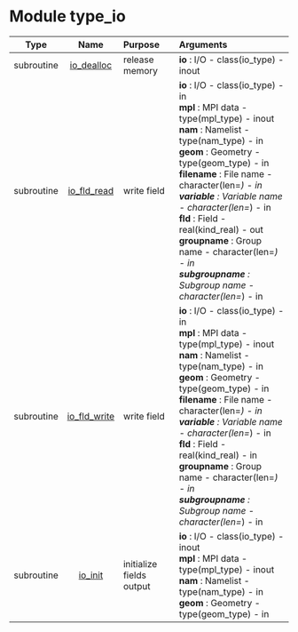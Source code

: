 # Module type_io

| Type | Name | Purpose | Arguments          |
| :--: | :--: | :------ | :----------------- |
| subroutine | [io_dealloc](https://github.com/JCSDA/saber/tree/develop/src/saber/bump/type_io.F90#L75) | release memory | **io** :  I/O - class(io_type) - inout |
| subroutine | [io_fld_read](https://github.com/JCSDA/saber/tree/develop/src/saber/bump/type_io.F90#L116) | write field | **io** :  I/O - class(io_type) - in<br>**mpl** :  MPI data - type(mpl_type) - inout<br>**nam** :  Namelist - type(nam_type) - in<br>**geom** :  Geometry - type(geom_type) - in<br>**filename** :  File name - character(len=*) - in<br>**variable** :  Variable name - character(len=*) - in<br>**fld** :  Field - real(kind_real) - out<br>**groupname** :  Group name - character(len=*) - in<br>**subgroupname** :  Subgroup name - character(len=*) - in |
| subroutine | [io_fld_write](https://github.com/JCSDA/saber/tree/develop/src/saber/bump/type_io.F90#L183) | write field | **io** :  I/O - class(io_type) - in<br>**mpl** :  MPI data - type(mpl_type) - inout<br>**nam** :  Namelist - type(nam_type) - in<br>**geom** :  Geometry - type(geom_type) - in<br>**filename** :  File name - character(len=*) - in<br>**variable** :  Variable name - character(len=*) - in<br>**fld** :  Field - real(kind_real) - in<br>**groupname** :  Group name - character(len=*) - in<br>**subgroupname** :  Subgroup name - character(len=*) - in |
| subroutine | [io_init](https://github.com/JCSDA/saber/tree/develop/src/saber/bump/type_io.F90#L307) | initialize fields output | **io** :  I/O - class(io_type) - inout<br>**mpl** :  MPI data - type(mpl_type) - inout<br>**nam** :  Namelist - type(nam_type) - in<br>**geom** :  Geometry - type(geom_type) - in |
